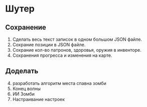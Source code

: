 # Шутер

## Сохранение

1. Сделать весь текст записок в одном большом JSON файле.
2. Сохрание позиции в JSON файле.
3. Сохрание кол-во патронов, здоровья, оружия в инвенторе.
4. Сохранения прогресса и изменения на карте.

## Доделать

4. разработать алгоритм места спавна зомби
5. Конец волны
12. ИИ Зомби
13. Настраивание настроек



